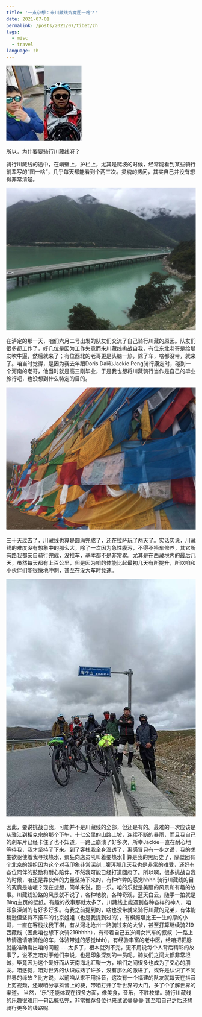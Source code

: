```yaml
---
title: '一点杂想：来川藏线究竟图一啥？'
date: 2021-07-01
permalink: /posts/2021/07/tibet/zh
tags:
  - misc
  - travel
language: zh
---
```


<img src='/images/posts/tibet-cycling-change-resize.jpg'>

所以，为什要要骑行川藏线呀？

骑行川藏线的途中，在峭壁上，护栏上，尤其是爬坡的时候，经常能看到某些骑行前辈写的“图一啥”，几乎每天都能看到个两三次。灵魂的拷问，其实自己并没有想得非常清楚。

<img src='/images/posts/tibet-bridge.jpg'>

在泸定的那一天，咱们六月二号出发的队友们交流了自己骑行川藏的原因。队友们很多都工作了，好几位是因为工作失意而来川藏线挑战自我，有位东北老哥是给朋友吹牛逼，然后就来了；有位西北的老哥更是头脑一热，除了车，啥都没带，就来了。咱当时觉得，是因为我去年跟Doris Dai和Jackie Peng骑行康定时，碰到一个河南的老哥，他当时就是高三刚毕业，于是我也想将川藏骑行当作是自己的毕业旅行吧，也没想到什么特定的目的。

<img src='/images/posts/tibet-windhorse.jpg'>

三十天过去了，川藏线也算是圆满完成了，还在拉萨玩了两天了。实话实说，川藏线的难度没有想象中的那么大，除了一次因为急性腹泻，不得不搭车修养，其它所有路我都亲自骑行完成，没推车，基本都不是非常累。尤其是在西藏境内的最后几天，虽然每天都有上百公里，但是因为咱的体能比起最初几天有所提升，所以咱和小伙伴们能很快地冲刺，甚至在没大车时竞速。

<img src='/images/posts/tibet-group-resize.jpg'>

因此，要说挑战自我，可能并不是川藏线的全部，但还是有的。最难的一次应该是从雅江到相克宗的那个下午，十七公里的山路上坡，连续不断的暴雨，而且我自己的刹车片已经卡住了也不知道，一路上崩溃了好多次，所幸Jackie一直在耐心地等待我，我才坚持了下来。到了客栈我全身湿透了，离感冒只有一步之遥，我的求生欲驱使着我寻找热水，疯狂向店员吼叫着要热水🫠 算是我的黑历史了，隔壁团有个北京的姐姐因为这个对我印象非常深刻...腹泻那几天我也是非常的难受，还好有各位同伴的鼓励和耐心陪伴，不然我可能已经打道回府了。所以啊，很多挑战自我的时候，咱还是靠伙伴的力量坚持下来的，有种作弊的感觉hhhh
骑行川藏线的目的究竟是啥呢？现在想想，简单来说，图一乐。咱的乐就是美丽的风景和有趣的故事。川藏线沿路的风景就不说了，各种地貌，各种奇观，蓝天白云，随手一拍就是Bing主页的壁纸。有趣的故事那就太多了。川藏线上能遇到各种各样的神人，咱印象深刻的有好多好多。有我之前提到的，啥也没带就来骑行川藏的兄弟，有体能稍逊但坚持不搭车的北京姐姐（也是我提到过的），有棋瘾堪比王一生的摩的小哥，一直在客栈找我下棋，有从河北沧州一路骑过来的大爷，甚至打算继续骑219西藏线（因此咱也想下次骑219hhhh），有带着自己五岁闺女汽车的叔叔（一路上热情邀请咱骑他的车，体验带娃的感觉hhh），有经验丰富的老中医，给咱把把脉就能准确看出咱的问题......太多了，根本就列不完，更不用说每个人背后精彩的故事了，说不定咱对于他们来说，也是印象深刻的一员呢。骑友们之间大都非常坦诚，毕竟因为这个爱好而从天南海北汇聚一方，咱们之间很多也成为了交心的朋友。咱感觉，咱对世界的认识成熟了许多，没有那么的激进了，或许是认识了不同世界的缘故？比方说，以前咱从来不用抖音，这次有一个福建的队友就每天在抖音上剪视频，还跟咱分享抖音上的梗，带咱打开了新世界的大门，多了个了解世界的渠道。
当然，“乐”还能体现在很多方面，像美食，音乐，不胜枚举。骑行川藏线的乐趣很难用一句话概括完，非常推荐各位也来试试😁😁😁 甚至咱自己之后还想骑行更多的线路呢